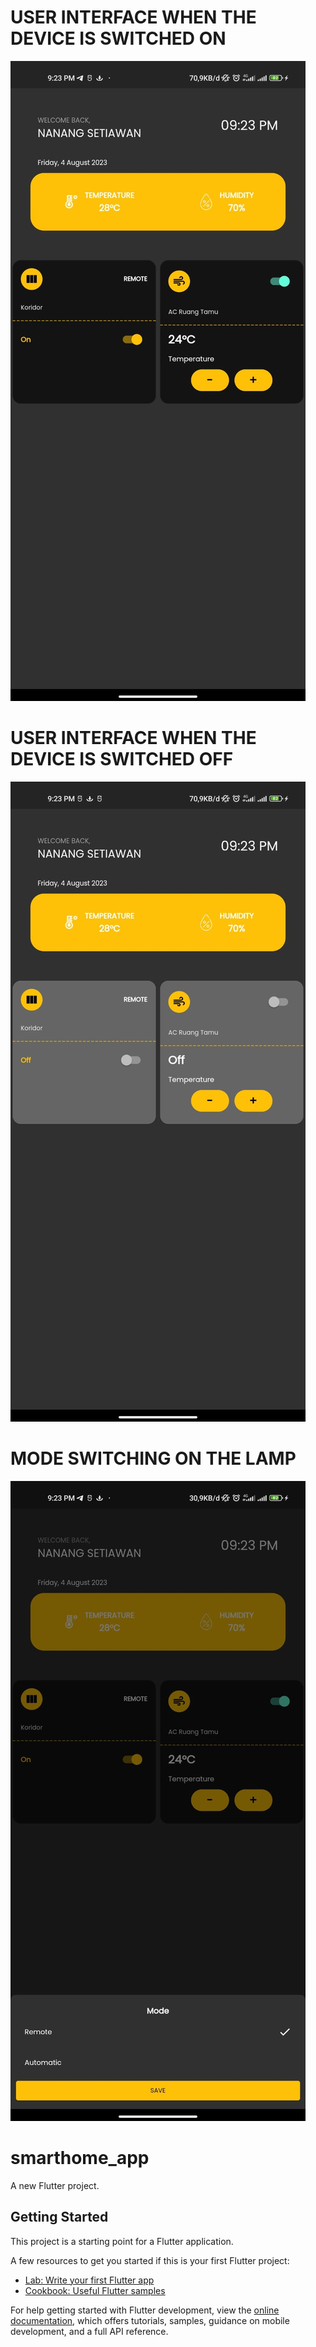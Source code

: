 # USER INTERFACE WHEN THE DEVICE IS SWITCHED ON

![alt text](https://github.com/nanangstwan/smarthomev2/blob/master/lib/image_UI/2.jpg?raw=true)


# USER INTERFACE WHEN THE DEVICE IS SWITCHED OFF

![alt text](https://github.com/nanangstwan/smarthomev2/blob/master/lib/image_UI/3.jpg?raw=true)



# MODE SWITCHING ON THE LAMP

![alt text](https://github.com/nanangstwan/smarthomev2/blob/master/lib/image_UI/1.jpg?raw=true)



# smarthome_app

A new Flutter project.

## Getting Started

This project is a starting point for a Flutter application.

A few resources to get you started if this is your first Flutter project:

- [Lab: Write your first Flutter app](https://docs.flutter.dev/get-started/codelab)
- [Cookbook: Useful Flutter samples](https://docs.flutter.dev/cookbook)

For help getting started with Flutter development, view the
[online documentation](https://docs.flutter.dev/), which offers tutorials,
samples, guidance on mobile development, and a full API reference.
